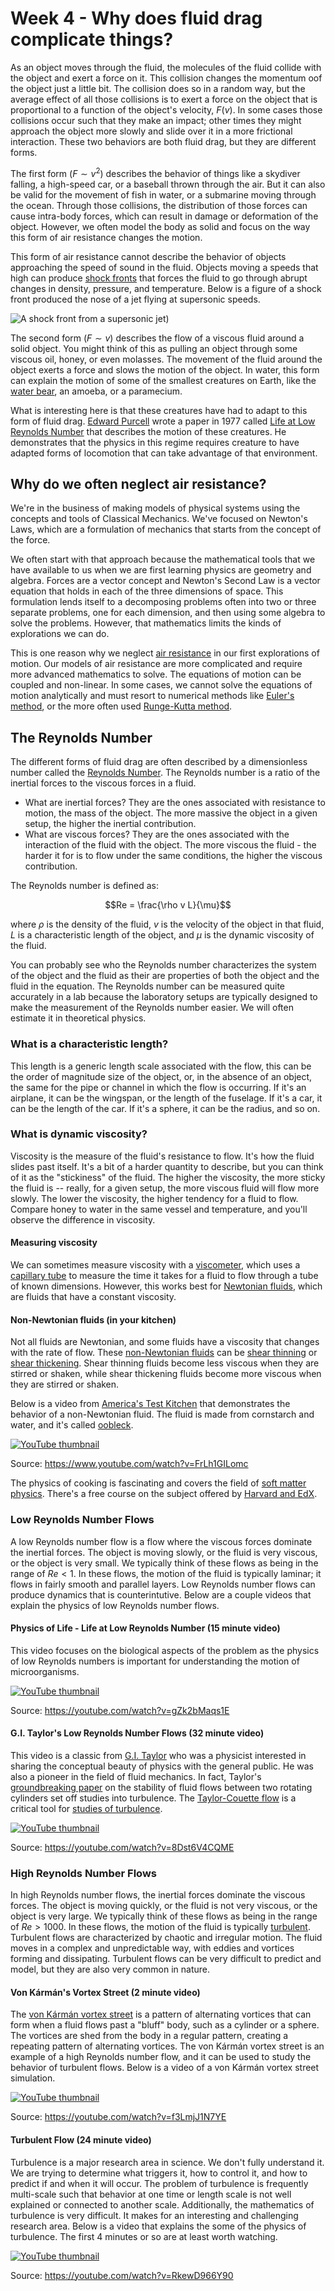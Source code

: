 # Week 4 - Why does fluid drag complicate things?

As an object moves through the fluid, the molecules of the fluid collide with the object and exert a force on it. This collision changes the momentum oof the object just a little bit. The collision does so in a random way, but the average effect of all those collisions is to exert a force on the object that is proportional to a function of the object's velocity, $F(v)$. In some cases those collisions occur such that they make an impact; other times they might approach the object more slowly and slide over it in a more frictional interaction. These two behaviors are both fluid drag, but they are different forms.

The first form ($F \sim v^2$) describes the behavior of things like a skydiver falling, a high-speed car, or a baseball thrown through the air. But it can also be valid for the movement of fish in water, or a submarine moving through the ocean.  Through those collisions, the distribution of those forces can cause intra-body forces, which can result in damage or deformation of the object. However, we often model the body as solid and focus on the way this form of air resistance changes the motion. 

This form of air resistance cannot describe the behavior of objects approaching the speed of sound in the fluid. Objects moving a speeds that high can produce [shock fronts](https://en.wikipedia.org/wiki/Shock_wave) that forces the fluid to go through abrupt changes in density, pressure, and temperature. Below is a figure of a shock front produced the nose of a jet flying at supersonic speeds.

![A shock front from a supersonic jet](../images/notes/week4/shock_front.jpg))

The second form ($F \sim v$) describes the flow of a viscous fluid around a solid object. You might think of this as pulling an object through some viscous oil, honey, or even molasses. The movement of the fluid around the object exerts a force and slows the motion of the object.  In water, this form can explain the motion of some of the smallest creatures on Earth, like the [water bear](https://en.wikipedia.org/wiki/Tardigrade), an amoeba, or a paramecium. 

What is interesting here is that these creatures have had to adapt to this form of fluid drag. [Edward Purcell](https://en.wikipedia.org/wiki/Edward_M._Purcell) wrote a paper in 1977 called [Life at Low Reynolds Number](../../docs/papers/purcell_AJP_1977.pdf) that describes the motion of these creatures. He demonstrates that the physics in this regime requires creature to have adapted forms of locomotion that can take advantage of that environment.



## Why do we often neglect air resistance?

We're in the business of making models of physical systems using the concepts and tools of Classical Mechanics. We've focused on Newton's Laws, which are a formulation of mechanics that starts from the concept of the force. 

We often start with that approach because the mathematical tools that we have available to us when we are first learning physics are geometry and algebra. Forces are a vector concept and Newton's Second Law is a vector equation that holds in each of the three dimensions of space. This formulation lends itself to a decomposing problems often into two or three separate problems, one for each dimension, and then using some algebra to solve the problems. However, that mathematics limits the kinds of explorations we can do.

This is one reason why we neglect [air resistance](https://en.wikipedia.org/wiki/Air_resistance) in our first explorations of motion. Our models of air resistance are more complicated and require more advanced mathematics to solve. The equations of motion can be coupled and non-linear. In some cases, we cannot solve the equations of motion analytically and must resort to numerical methods like [Euler's method](https://en.wikipedia.org/wiki/Euler_method), or the more often used [Runge-Kutta method](https://en.wikipedia.org/wiki/Runge%E2%80%93Kutta_methods).

## The Reynolds Number

The different forms of fluid drag are often described by a dimensionless number called the [Reynolds Number](https://en.wikipedia.org/wiki/Reynolds_number). The Reynolds number is a ratio of the inertial forces to the viscous forces in a fluid. 

* What are inertial forces? They are the ones associated with resistance to motion, the mass of the object. The more massive the object in a given setup, the higher the inertial contribution.
* What are viscous forces? They are the ones associated with the interaction of the fluid with the object. The more viscous the fluid - the harder it for is to flow under the same conditions, the higher the viscous contribution.

The Reynolds number is defined as:

$$Re = \frac{\rho v L}{\mu}$$

where $\rho$ is the density of the fluid, $v$ is the velocity of the object in that fluid, $L$ is a characteristic length of the object, and $\mu$ is the dynamic viscosity of the fluid. 

You can probably see who the Reynolds number characterizes the system of the object and the fluid as their are properties of both the object and the fluid in the equation. The Reynolds number can be measured quite accurately in a lab because the laboratory setups are typically designed to make the measurement of the Reynolds number easier. We will often estimate it in theoretical physics.

### What is a characteristic length?

This length is a generic length scale associated with the flow, this can be the order of magnitude size of the object, or, in the absence of an object, the same for the pipe or channel in which the flow is occurring. If it's an airplane, it can be the wingspan, or the length of the fuselage. If it's a car, it can be the length of the car. If it's a sphere, it can be the radius, and so on. 

### What is dynamic viscosity?

Viscosity is the measure of the fluid's resistance to flow. It's how the fluid slides past itself. It's a bit of a harder quantity to describe, but you can think of it as the "stickiness" of the fluid. The higher the viscosity, the more sticky the fluid is -- really, for a given setup, the more viscous fluid will flow more slowly. The lower the viscosity, the higher tendency for a fluid to flow. Compare honey to water in the same vessel and temperature, and you'll observe the difference in viscosity.

#### Measuring viscosity

We can sometimes measure viscosity with a [viscometer](https://en.wikipedia.org/wiki/Viscometer), which uses a [capillary tube](https://en.wikipedia.org/wiki/Capillary_tube) to measure the time it takes for a fluid to flow through a tube of known dimensions. However, this works best for [Newtonian fluids](https://en.wikipedia.org/wiki/Newtonian_fluid), which are fluids that have a constant viscosity. 

#### Non-Newtonian fluids (in your kitchen)

Not all fluids are Newtonian, and some fluids have a viscosity that changes with the rate of flow. These [non-Newtonian fluids](https://en.wikipedia.org/wiki/Non-Newtonian_fluid) can be [shear thinning](https://en.wikipedia.org/wiki/Shear_thinning) or [shear thickening](https://en.wikipedia.org/wiki/Shear_thickening). Shear thinning fluids become less viscous when they are stirred or shaken, while shear thickening fluids become more viscous when they are stirred or shaken.

Below is a video from [America's Test Kitchen](https://www.americastestkitchen.com/) that demonstrates the behavior of a non-Newtonian fluid. The fluid is made from cornstarch and water, and it's called [oobleck](https://en.wikipedia.org/wiki/Oobleck). 

[![YouTube thumbnail](https://img.youtube.com/vi/FrLh1GILomc/hqdefault.jpg)](https://youtube.com/watch?v=FrLh1GILomc)

Source: <https://www.youtube.com/watch?v=FrLh1GILomc>

The physics of cooking is fascinating and covers the field of [soft matter physics](https://en.wikipedia.org/wiki/Soft_matter). There's a free course on the subject offered by [Harvard and EdX](https://pll.harvard.edu/course/science-cooking-haute-cuisine-soft-matter-science-physics).

### Low Reynolds Number Flows

A low Reynolds number flow is a flow where the viscous forces dominate the inertial forces. The object is moving slowly, or the fluid is very viscous, or the object is very small. We typically think of these flows as being in the range of $Re < 1$. In these flows, the motion of the fluid is typically laminar; it flows in fairly smooth and parallel layers. Low Reynolds number flows can produce dynamics that is counterintutive. Below are a couple videos that explain the physics of low Reynolds number flows.

#### Physics of Life - Life at Low Reynolds Number (15 minute video)

This video focuses on the biological aspects of the problem as the physics of low Reynolds numbers is important for understanding the motion of microorganisms. 

[![YouTube thumbnail](https://img.youtube.com/vi/gZk2bMaqs1E/hqdefault.jpg)](https://youtube.com/watch?v=gZk2bMaqs1E)

Source: <https://youtube.com/watch?v=gZk2bMaqs1E>

#### G.I. Taylor's Low Reynolds Number Flows (32 minute video)

This video is a classic from [G.I. Taylor](https://en.wikipedia.org/wiki/Geoffrey_Ingram_Taylor) who was a physicist interested in sharing the conceptual beauty of physics with the general public. He was also a pioneer in the field of fluid mechanics. In fact, Taylor's [groundbreaking paper](../../docs/papers/taylor_1922.pdf) on the stability of fluid flows between two rotating cylinders set off studies into turbulence. The [Taylor-Couette flow](https://en.wikipedia.org/wiki/Taylor%E2%80%93Couette_flow) is a critical tool for [studies of turbulence](https://pubmed.ncbi.nlm.nih.gov/20365623/).

[![YouTube thumbnail](https://img.youtube.com/vi/8Dst6V4CQME/hqdefault.jpg)](https://youtube.com/watch?v=8Dst6V4CQME)

Source: <https://youtube.com/watch?v=8Dst6V4CQME>

### High Reynolds Number Flows

In high Reynolds number flows, the inertial forces dominate the viscous forces. The object is moving quickly, or the fluid is not very viscous, or the object is very large. We typically think of these flows as being in the range of $Re > 1000$. In these flows, the motion of the fluid is typically [turbulent](https://en.wikipedia.org/wiki/Turbulence). Turbulent flows are characterized by chaotic and irregular motion. The fluid moves in a complex and unpredictable way, with eddies and vortices forming and dissipating. Turbulent flows can be very difficult to predict and model, but they are also very common in nature.

#### Von Kármán's Vortex Street (2 minute video)

The [von Kármán vortex street](https://en.wikipedia.org/wiki/Von_K%C3%A1rm%C3%A1n_vortex_street) is a pattern of alternating vortices that can form when a fluid flows past a "bluff" body, such as a cylinder or a sphere. The vortices are shed from the body in a regular pattern, creating a repeating pattern of alternating vortices. The von Kármán vortex street is an example of a high Reynolds number flow, and it can be used to study the behavior of turbulent flows. Below is a video of a von Kármán vortex street simulation.

[![YouTube thumbnail](https://img.youtube.com/vi/f3LmjJ1N7YE/hqdefault.jpg)](https://youtube.com/watch?v=f3LmjJ1N7YE)

Source: <https://youtube.com/watch?v=f3LmjJ1N7YE>

#### Turbulent Flow (24 minute video)

Turbulence is a major research area in science. We don't fully understand it. We are trying to determine what triggers it, how to control it, and how to predict if and when it will occur. The problem of turbulence is frequently multi-scale such that behavior at one time or length scale is not well explained or connected to another scale. Additionally, the mathematics of turbulence is very difficult. It makes for an interesting and challenging research area. Below is a video that explains the some of the physics of turbulence. The first 4 minutes or so are at least worth watching.

[![YouTube thumbnail](https://img.youtube.com/vi/RkewD966Y90/hqdefault.jpg)](https://youtube.com/watch?v=RkewD966Y90)

Source: <https://youtube.com/watch?v=RkewD966Y90>


